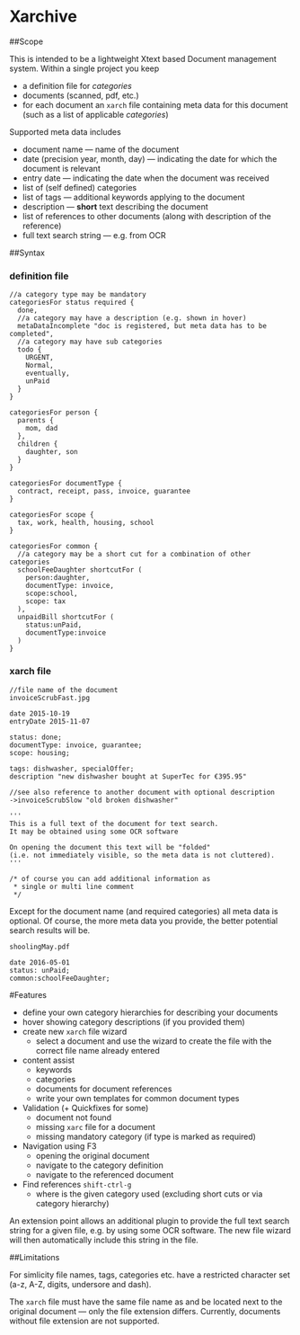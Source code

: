 # Xarchive

##Scope

This is intended to be a lightweight Xtext based Document management system. Within a single project you keep 
* a definition file for _categories_
* documents (scanned, pdf, etc.)
* for each document an `xarch` file containing meta data for this document (such as a list of applicable _categories_)

Supported meta data includes
* document name — name of the document
* date (precision year, month, day) — indicating the date for which the document is relevant
* entry date — indicating the date when the document was received
* list of (self defined) categories
* list of tags — additional keywords applying to the document
* description — **short** text describing the document
* list of references to other documents (along with description of the reference)
* full text search string — e.g. from OCR

##Syntax

### definition file

```
//a category type may be mandatory
categoriesFor status required {
  done,
  //a category may have a description (e.g. shown in hover)
  metaDataIncomplete "doc is registered, but meta data has to be completed",
  //a category may have sub categories
  todo {
    URGENT,
    Normal,
    eventually,
    unPaid
  }
}

categoriesFor person {
  parents {
    mom, dad
  },
  children {
    daughter, son
  }
}

categoriesFor documentType {
  contract, receipt, pass, invoice, guarantee
}

categoriesFor scope {
  tax, work, health, housing, school
}

categoriesFor common {
  //a category may be a short cut for a combination of other categories
  schoolFeeDaughter shortcutFor (
    person:daughter,
    documentType: invoice,
    scope:school,
    scope: tax
  ),
  unpaidBill shortcutFor (
    status:unPaid,
    documentType:invoice
  )
}
```

### xarch file

```
//file name of the document
invoiceScrubFast.jpg

date 2015-10-19
entryDate 2015-11-07 

status: done;  
documentType: invoice, guarantee;
scope: housing;

tags: dishwasher, specialOffer;
description "new dishwasher bought at SuperTec for €395.95"

//see also reference to another document with optional description
->invoiceScrubSlow "old broken dishwasher"

'''
This is a full text of the document for text search.
It may be obtained using some OCR software

On opening the document this text will be "folded" 
(i.e. not immediately visible, so the meta data is not cluttered). 
'''

/* of course you can add additional information as 
 * single or multi line comment  
 */
```
Except for the document name (and required categories) all meta data is optional. Of course, the more meta data you provide, the better potential search results will be.
```
shoolingMay.pdf

date 2016-05-01
status: unPaid;
common:schoolFeeDaughter;
```

#Features

* define your own category hierarchies for describing your documents
* hover showing category descriptions (if you provided them)
* create new `xarch` file wizard
  * select a document and use the wizard to create the file with the correct file name already entered
* content assist
  * keywords
  * categories
  * documents for document references
  * write your own templates for common document types
* Validation (+ Quickfixes for some)
  * document not found
  * missing `xarc` file for a document
  * missing mandatory category (if type is marked as required)
* Navigation using F3
  * opening the original document
  * navigate to the category definition
  * navigate to the referenced document
* Find references `shift-ctrl-g`
  * where is the given category used (excluding short cuts or via category hierarchy)

An extension point allows an additional plugin to provide the full text search string for a given file, e.g. by using some OCR software.
The new file wizard will then automatically include this string in the file. 

##Limitations

For simlicity file names, tags, categories etc. have a restricted character set (a-z, A-Z, digits, undersore and dash).

The `xarch` file must have the same file name as and be located next to the original document — only the file extension differs. Currently, documents without file extension are not supported.